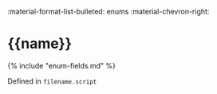 :material-format-list-bulleted: enums :material-chevron-right:
# {{name}}

{% include "enum-fields.md" %}

Defined in `filename.script`
